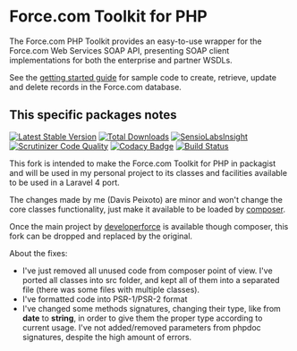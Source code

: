 # Force.com Toolkit for PHP

The Force.com PHP Toolkit provides an easy-to-use wrapper for the Force.com Web Services SOAP API, presenting SOAP client implementations for both the enterprise and partner WSDLs.

See the [getting started guide](http://wiki.developerforce.com/index.php/Getting_Started_with_the_Force.com_Toolkit_for_PHP) for sample code to create, retrieve, update and delete records in the Force.com database.

## This specific packages notes

[![Latest Stable Version](https://img.shields.io/packagist/v/davispeixoto/force-dot-com-toolkit-for-php.svg)](https://packagist.org/packages/davispeixoto/force-dot-com-toolkit-for-php)
[![Total Downloads](https://img.shields.io/packagist/dt/davispeixoto/force-dot-com-toolkit-for-php.svg)](https://packagist.org/packages/davispeixoto/force-dot-com-toolkit-for-php)
[![SensioLabsInsight](https://insight.sensiolabs.com/projects/eca47fa7-9ab3-431f-b551-217118408f1a/small.png)](https://insight.sensiolabs.com/projects/eca47fa7-9ab3-431f-b551-217118408f1a)
[![Scrutinizer Code Quality](https://scrutinizer-ci.com/g/davispeixoto/Force.com-Toolkit-for-PHP/badges/quality-score.png?b=master)](https://scrutinizer-ci.com/g/davispeixoto/Force.com-Toolkit-for-PHP/?branch=master)
[![Codacy Badge](https://www.codacy.com/project/badge/7c3e856c500046a882d061c09ed5aaca)](https://www.codacy.com/app/davis-peixoto/Force-com-Toolkit-for-PHP)
[![Build Status](https://travis-ci.org/davispeixoto/Force.com-Toolkit-for-PHP.svg?branch=master)](https://travis-ci.org/davispeixoto/Force.com-Toolkit-for-PHP)

This fork is intended to make the Force.com Toolkit for PHP in packagist and will be used in my personal project to its classes and facilities available to be used in a Laravel 4 port.

The changes made by me (Davis Peixoto) are minor and won't change the core classes functionality, just make it available to be loaded by [composer](http://getcomposer.org/).

Once the main project by [developerforce](https://gitub.com/developerforce/) is available though composer, this fork can be dropped and replaced by the original.

About the fixes:
- I've just removed all unused code from composer point of view. I've ported all classes into src folder, and kept all of them into a separated file (there was some files with multiple classes).
- I've formatted code into PSR-1/PSR-2 format
- I've changed some methods signatures, changing their type, like from **date** to **string**, in order to give them the proper type according to current usage. I've not added/removed parameters from phpdoc signatures, despite the high amount of errors.
